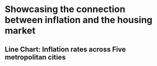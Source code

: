 # Showcasing the connection between inflation and the housing market

## Line Chart: Inflation rates across Five metropolitan cities
 